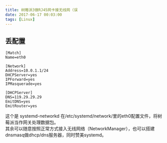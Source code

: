 ```yaml
---
title: 树莓派3做RJ45网卡接无线网（误
date: 2017-06-17 00:03:00
tags: [Linux]
---
```

## 丢配置 
```
[Match]
Name=eth0

[Network]
Address=10.0.1.1/24
DHCPServer=yes
IPForward=yes
IPMasquerade=yes

[DHCPServer]
DNS=119.29.29.29
EmitDNS=yes
EmitRouter=yes
```
这个是 systemd-networkd 在/etc/systemd/network/里的eth0配置文件，将树莓派当作网关处理数据包。  
其余可以随意按照正常方式接入无线网络（NetworkManager），也可以搭建dnsmasq做dhcp/dns服务器，同时赞美systemd。
